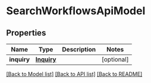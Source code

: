 # SearchWorkflowsApiModel


## Properties
Name | Type | Description | Notes
------------ | ------------- | ------------- | -------------
**inquiry** | [**Inquiry**](Inquiry.md) |  | [optional] 

[[Back to Model list]](../README.md#documentation-for-models) [[Back to API list]](../README.md#documentation-for-api-endpoints) [[Back to README]](../README.md)


